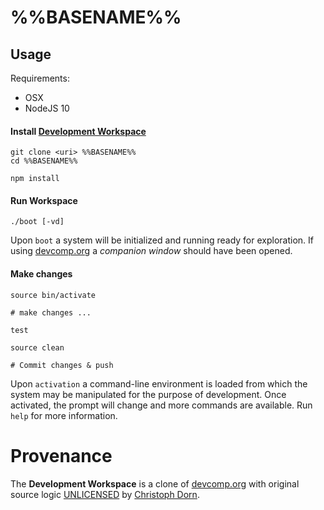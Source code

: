 %%BASENAME%%
============

Usage
-----

Requirements:

  * OSX
  * NodeJS 10

#### Install [Development Workspace](http://devcomp.org)

	git clone <uri> %%BASENAME%%
	cd %%BASENAME%%

	npm install

#### Run Workspace

	./boot [-vd]

Upon `boot` a system will be initialized and running ready for exploration. If using [devcomp.org](http://devcomp.org) a *companion window* should have been opened.

#### Make changes

	source bin/activate

	# make changes ...

	test

	source clean

	# Commit changes & push

Upon `activation` a command-line environment is loaded from which the system may be manipulated for the purpose of development. Once activated, the prompt will change and more commands are available. Run `help` for more information.


Provenance
==========

The **Development Workspace** is a clone of [devcomp.org](http://devcomp.org) with original source logic [UNLICENSED](http://unlicense.org/) by [Christoph Dorn](http://christophdorn.com).
